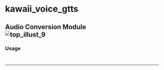 # kawaii_voice_gtts  
Audio Conversion Module  
![top_illust_9](https://user-images.githubusercontent.com/60131202/118386383-0dcc5300-b652-11eb-9249-1e277c599d19.png)
---
### Usage
```
  
```
---
